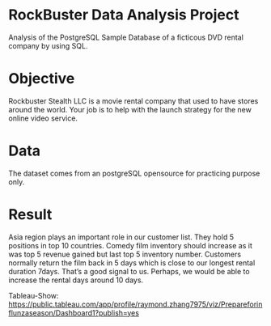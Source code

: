 # RockBuster Data Analysis Project
Analysis of the PostgreSQL Sample Database of a ficticous DVD rental company by using SQL.
# Objective
Rockbuster Stealth LLC is a movie rental company that used to have stores around the world. Your job is to help with the launch strategy for the new online video service.
# Data
The dataset comes from an postgreSQL opensource for practicing purpose only.
# Result
Asia region plays an important role in our
customer list. They hold 5 positions in top 10
countries.
Comedy film inventory should increase as it
was top 5 revenue gained but last top 5
inventory number.
Customers normally return the film back in 5
days which is close to our longest rental
duration 7days. That’s a good signal to us.
Perhaps, we would be able to increase the
rental days around 10 days.

Tableau-Show:
https://public.tableau.com/app/profile/raymond.zhang7975/viz/Prepareforinflunzaseason/Dashboard1?publish=yes
